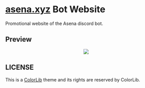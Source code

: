 # [asena.xyz][website] Bot Website
Promotional website of the Asena discord bot.

## Preview
<div style="text-align: center">
    <img src="https://cdn.discordapp.com/attachments/800449652159676417/806186754482110485/unknown.png">
</div>

## LICENSE
This is a [ColorLib](http://colorlib.com/) theme and its rights are reserved by ColorLib.

[website]: https://asena.xyz
